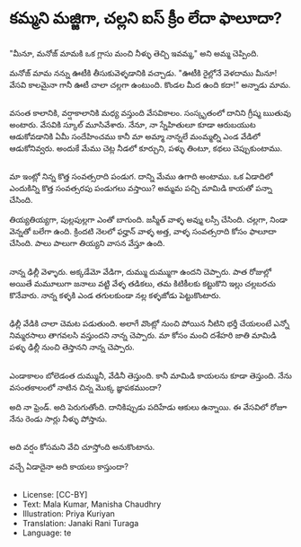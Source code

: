 # కమ్మని మజ్జిగా, చల్లని ఐస్ క్రీం లేదా ఫాలూదా?

##
"మీనూ, మనోజ్ మామకి ఒక గ్లాసు మంచి నీళ్ళు తెచ్చి ఇవమ్మ," అని అమ్మ చెప్పింది.

మనోజ్ మామ నన్ను ఊటీకి తీసుకువెళ్ళడానికి వచ్చాడు. "ఊటీకి రైల్లోనే వెళదాము మీనూ! వేసవి కాలమైనా గానీ ఊటీ చాలా చల్లగా ఉంటుంది.
కొండల మీద ఉంది కదా!" అన్నాడు మామ.

##
వసంత కాలానికి, వర్షాకాలానికి మధ్య వస్తుంది వేసవికాలం. సంస్కృతంలో దానిని గ్రీష్మ ఋతువు అంటారు. వేసవికి స్కూల్ మూసివేశారు. నేనూ, నా స్నేహితులూ కూడా ఆరుబయుట ఆడుకోవడానికి ఏమీ సందేహించము కానీ మా అమ్మా నాన్నలే మంమ్మల్ని ఎండ వేడిలో ఆడుకోనివ్వరు. అందుకే మేము చెట్ల నీడలో కూర్చుని, పళ్ళు తింటూ, కథలు చెప్పుకుంటాము.

##
మా ఇంట్లో నిన్న కొత్త సంవత్సరాది పండుగ. దాన్ని మేము ఉగాది అంటాము. ఒక ఏడాదిలో ఎందుకిన్ని కొత్త సంవత్సరపు పండుగలు వస్తాయి? అమ్మమ పచ్చి మామిడి కాయతో పన్నా చేసింది. 

తియ్యతియ్యగా, పుల్లపుల్లగా ఎంతో బాగుంది. జస్మీత్ వాళ్ళ అవ్ము లస్సీ చేసింది. చల్లగా, నిండా వెన్నతో బలేగా ఉంది. క్రిందటి నెలలో ఫర్హాన్ వాళ్ళ అత్త, వాళ్ళ సంవత్సరాది కోసం ఫాలూదా చేసింది. పాలు పాలుగా తియ్యని వాసన వేస్తూ ఉంది.

##
నాన్న ఢిల్లీ వెళ్ళారు. అక్కడేమో వేడిగా, దుమ్ము దుమ్ముగా ఉందని చెప్పారు. పాత రోజుల్లో అయితే మమూలుగా జనాలు వట్టి వేళ్ళ తడికలు, తమ కిటికీలకు కట్టుకొని ఇల్లు చల్లబరచు కొనేవారు.  నాన్న కళ్ళకి ఎండ తగులకుండా నల్ల కళ్ళజోడు పెట్టుకొంటారు. 

##
ఢిల్లీ వేడికి చాలా చెమట పడుతుంది. అలాగే వొంట్లో నుంచి పోయిన నీటిని భర్తీ చేయలంటే ఎన్నో నిమ్మరసాలు తాగవలసి వస్తుందని నాన్న చెప్పారు. మా కోసం మంచి దశేహరి జాతి మామిడి పళ్ళు ఢిల్లీ నుంచి తెస్తానని నాన్న చెప్పారు. 

##
ఎండాకాలం బోలెడంత దుమ్మునీ, వేడినీ తెస్తుంది. కానీ మామిడి కాయలను కూడా తెస్తుంది. నేను వసంతకాలంలో నాటిన చిన్న మెుక్క జ్ఞాపకముందా? 

అది నా ఫ్రెండ్. అది పెరుగుతోంది. దానికిప్పుడు పదిహేడు ఆకులు ఉన్నాయి. ఈ వేసవిలో రోజూ నేను రెండు సార్లు నీళ్ళు పోస్తాను. 

##
అది వర్షం కోసమని వేచి చూస్తోంది అనుకొంటాను. 

వచ్చే ఏడాదైనా అది కాయలు కాస్తుందా? 

##
* License: [CC-BY]
* Text: Mala Kumar, Manisha Chaudhry
* Illustration: Priya Kuriyan
* Translation: Janaki Rani Turaga
* Language: te
